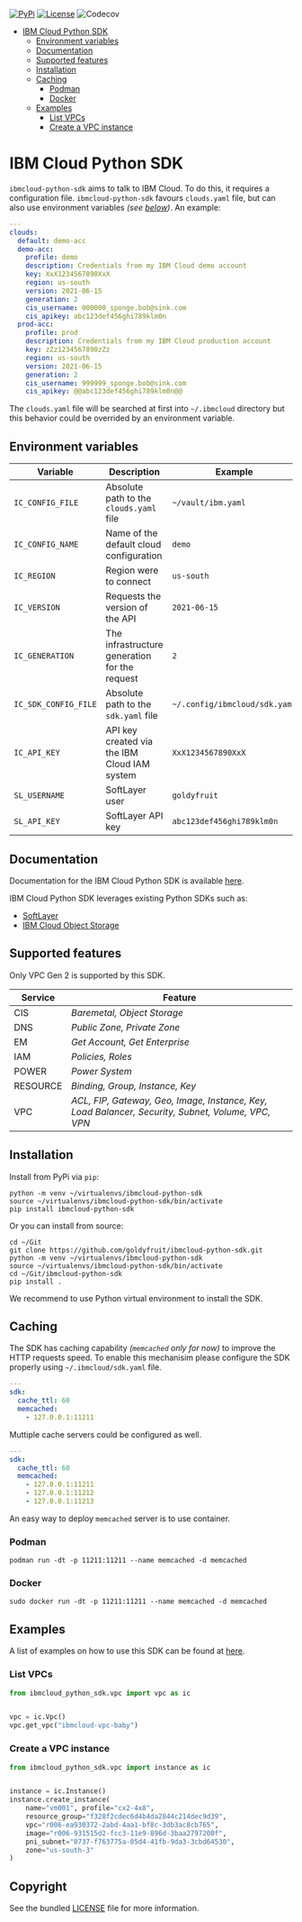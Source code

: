 
[![PyPi](https://img.shields.io/pypi/v/ibmcloud-python-sdk.svg)](https://pypi.org/project/ibmcloud-python-sdk)
[![License](https://img.shields.io/badge/License-Apache%202.0-blue.svg)](https://opensource.org/licenses/Apache-2.0)
![Codecov](https://img.shields.io/codecov/c/github/jamesregis/ibmcloud-python-sdk)

- [IBM Cloud Python SDK](#ibm-cloud-python-sdk)
  - [Environment variables](#environment-variables)
  - [Documentation](#documentation)
  - [Supported features](#supported-features)
  - [Installation](#installation)
  - [Caching](#caching)
    - [Podman](#podman)
    - [Docker](#docker)
  - [Examples](#examples)
    - [List VPCs](#list-vpcs)
    - [Create a VPC instance](#create-a-vpc-instance)

# IBM Cloud Python SDK

`ibmcloud-python-sdk` aims to talk to IBM Cloud. To do this, it requires a configuration file. `ibmcloud-python-sdk` favours `clouds.yaml` file, but can also use environment variables *(see [below](#environment-variables))*. An example:

```yaml
---
clouds:
  default: demo-acc
  demo-acc:
    profile: demo
    description: Credentials from my IBM Cloud demo account
    key: XxX1234567890XxX
    region: us-south
    version: 2021-06-15
    generation: 2
    cis_username: 000000_sponge.bob@sink.com
    cis_apikey: abc123def456ghi789klm0n
  prod-acc:
    profile: prod
    description: Credentials from my IBM Cloud production account
    key: zZz1234567890zZz
    region: us-south
    version: 2021-06-15
    generation: 2
    cis_username: 999999_sponge.bob@sink.com
    cis_apikey: @@abc123def456ghi789klm0n@@
```

The `clouds.yaml` file will be searched at first into `~/.ibmcloud` directory but this behavior could be overrided by an environment variable.

## Environment variables

| Variable           | Description | Example | Mandatory |
| ------------------ | ----------- | ------- | --------- |
| `IC_CONFIG_FILE`     | Absolute path to the `clouds.yaml` file | `~/vault/ibm.yaml` | [ ] |
| `IC_CONFIG_NAME`     | Name of the default cloud configuration | `demo` | [ ] |
| `IC_REGION`          | Region were to connect | `us-south` | [x] |
| `IC_VERSION`         | Requests the version of the API | `2021-06-15` | [x] |
| `IC_GENERATION`      | The infrastructure generation for the request | `2` | [x] |
| `IC_SDK_CONFIG_FILE` | Absolute path to the `sdk.yaml` file | `~/.config/ibmcloud/sdk.yaml` | [ ] |
| `IC_API_KEY`         | API key created via the IBM Cloud IAM system | `XxX1234567890XxX` | [x] |
| `SL_USERNAME`        | SoftLayer user | `goldyfruit` | [ ] |
| `SL_API_KEY`         | SoftLayer API key | `abc123def456ghi789klm0n` | [ ] |

## Documentation

Documentation for the IBM Cloud Python SDK is available [here](https://goldyfruit.github.io/ibmcloud-python-sdk).

IBM Cloud Python SDK leverages existing Python SDKs such as:

- [SoftLayer](https://github.com/softlayer/softlayer-python)
- [IBM Cloud Object Storage](https://github.com/IBM/ibm-cos-sdk-python)

## Supported features

Only VPC Gen 2 is supported by this SDK.

| Service  | Feature |
| -------- | ------- |
| CIS      | *Baremetal, Object Storage* |
| DNS      | *Public Zone, Private Zone* |
| EM       | *Get Account, Get Enterprise* |
| IAM      | *Policies, Roles* |
| POWER    | *Power System* |
| RESOURCE | *Binding, Group, Instance, Key* |
| VPC      | *ACL, FIP, Gateway, Geo, Image, Instance, Key, Load Balancer, Security, Subnet, Volume, VPC, VPN* |

## Installation

Install from PyPi via `pip`:

```shell
python -m venv ~/virtualenvs/ibmcloud-python-sdk
source ~/virtualenvs/ibmcloud-python-sdk/bin/activate
pip install ibmcloud-python-sdk
```

Or you can install from source:

```shell
cd ~/Git
git clone https://github.com/goldyfruit/ibmcloud-python-sdk.git
python -m venv ~/virtualenvs/ibmcloud-python-sdk
source ~/virtualenvs/ibmcloud-python-sdk/bin/activate
cd ~/Git/ibmcloud-python-sdk
pip install .
```

We recommend to use Python virtual environment to install the SDK.

## Caching

The SDK has caching capability *(`memcached` only for now)* to improve the HTTP requests speed. To enable this mechanisim please configure the SDK properly using `~/.ibmcloud/sdk.yaml` file.

```yaml
---
sdk:
  cache_ttl: 60
  memcached:
    - 127.0.0.1:11211
```

Muttiple cache servers could be configured as well.

```yaml
---
sdk:
  cache_ttl: 60
  memcached:
    - 127.0.0.1:11211
    - 127.0.0.1:11212
    - 127.0.0.1:11213
```

An easy way to deploy `memcached` server is to use container.

### Podman

```shell
podman run -dt -p 11211:11211 --name memcached -d memcached
```

### Docker

```shell
sudo docker run -dt -p 11211:11211 --name memcached -d memcached
```

## Examples

A list of examples on how to use this SDK can be found at [here](https://github.com/goldyfruit/ibmcloud-python-sdk/tree/main/examples).

### List VPCs

```python
from ibmcloud_python_sdk.vpc import vpc as ic


vpc = ic.Vpc()
vpc.get_vpc("ibmcloud-vpc-baby")
```

### Create a VPC instance

```python
from ibmcloud_python_sdk.vpc import instance as ic


instance = ic.Instance()
instance.create_instance(
    name="vm001", profile="cx2-4x8",
    resource_group="f328f2cdec6d4b4da2844c214dec9d39",
    vpc="r006-ea930372-2abd-4aa1-bf8c-3db3ac8cb765",
    image="r006-931515d2-fcc3-11e9-896d-3baa2797200f",
    pni_subnet="0737-f763775a-05d4-41fb-9da3-3cbd64530",
    zone="us-south-3"
)
```

## Copyright

See the bundled [LICENSE](https://github.com/goldyfruit/ibmcloud-python-sdk/blob/main/LICENSE) file for more information.
